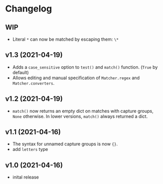 # Changelog

## WIP

- Literal `*` can now be matched by escaping them: `\*`

## v1.3 (2021-04-19)

- Adds a `case_sensitive` option to `test()` and `match()` function. (`True` by default)
- Allows editing and manual specification of `Matcher.regex` and `Matcher.converters`.

## v1.2 (2021-04-19)

- `match()` now returns an empty dict on matches with capture groups, `None` otherwise.
  In lower versions, `match()` always returned a dict.

## v1.1 (2021-04-16)

- The syntax for unnamed capture groups is now `{}`.
- add `letters` type

## v1.0 (2021-04-16)

- inital release
